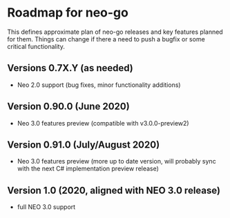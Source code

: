 # Roadmap for neo-go

This defines approximate plan of neo-go releases and key features planned for
them. Things can change if there a need to push a bugfix or some critical
functionality.

## Versions 0.7X.Y (as needed)
* Neo 2.0 support (bug fixes, minor functionality additions)

## Version 0.90.0 (June 2020)
* Neo 3.0 features preview (compatible with v3.0.0-preview2)

## Version 0.91.0 (July/August 2020)
* Neo 3.0 features preview (more up to date version, will probably sync with
the next C# implementation preview release)

## Version 1.0 (2020, aligned with NEO 3.0 release)
* full NEO 3.0 support
